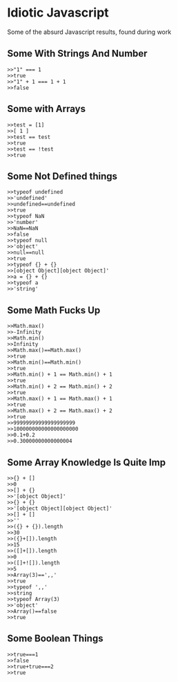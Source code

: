 # Idiotic Javascript
Some of the absurd Javascript results, found during work

## Some With Strings And Number
```
>>"1" === 1
>>true
>>"1" + 1 === 1 + 1
>>false
```

## Some with Arrays
```
>>test = [1]
>>[ 1 ]
>>test == test
>>true
>>test == !test
>>true
```

## Some Not Defined things
```
>>typeof undefined
>>'undefined'
>>undefined==undefined
>>true
>>typeof NaN
>>'number'
>>NaN==NaN
>>false
>>typeof null
>>'object'
>>null==null
>>true
>>typeof {} + {}
>>[object Object][object Object]'
>>a = {} + {}
>>typeof a
>>'string'
```

## Some Math Fucks Up
```
>>Math.max()
>>-Infinity
>>Math.min()
>>Infinity
>>Math.max()==Math.max()
>>true
>>Math.min()==Math.min()
>>true
>>Math.min() + 1 == Math.min() + 1
>>true
>>Math.min() + 2 == Math.min() + 2
>>true
>>Math.max() + 1 == Math.max() + 1
>>true
>>Math.max() + 2 == Math.max() + 2
>>true
>>99999999999999999999
>>100000000000000000000
>>0.1+0.2
>>0.30000000000000004
```

## Some Array Knowledge Is Quite Imp
```
>>{} + []
>>0
>>[] + {}
>>'[object Object]'
>>{} + {}
>>'[object Object][object Object]'
>>[] + []
>>''
>>({} + {}).length
>>30
>>({}+[]).length
>>15
>>([]+[]).length
>>0
>>([]+![]).length
>>5
>>Array(3)==',,'
>>true
>>typeof ',,'
>>string
>>typeof Array(3)
>>'object'
>>Array()==false
>>true
```

## Some Boolean Things
```
>>true===1
>>false
>>true+true===2
>>true
```


